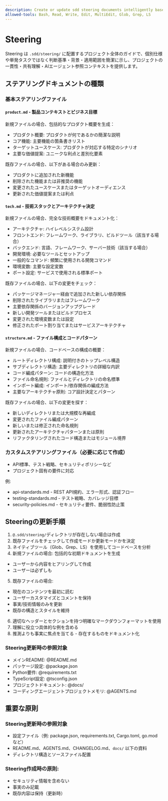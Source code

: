 ```yaml
---
description: Create or update sdd steering documents intelligently based on project state
allowed-tools: Bash, Read, Write, Edit, MultiEdit, Glob, Grep, LS
---
```


# Steering

Steering は `.sdd/steering/` に配置するプロジェクト全体のガイドで、個別仕様や単発タスクではなく判断基準・背景・適用範囲を簡潔に示し、プロジェクトの一貫性・共有理解・AIエージェント参照コンテキストを提供します。

## ステアリングドキュメントの種類

### 基本ステアリングファイル

#### `product.md` - 製品コンテキストとビジネス目標

新規ファイルの場合、包括的なプロダクト概要を生成：

- プロダクト概要: プロダクトが何であるかの簡潔な説明
- コア機能: 主要機能の箇条書きリスト
- ターゲットユースケース: プロダクトが対応する特定のシナリオ
- 主要な価値提案: ユニークな利点と差別化要素

既存ファイルの場合、以下がある場合のみ更新：

- プロダクトに追加された新機能
- 削除された機能または非推奨の機能
- 変更されたユースケースまたはターゲットオーディエンス
- 更新された価値提案または利点

#### `tech.md` - 技術スタックとアーキテクチャ決定

新規ファイルの場合、完全な技術概要をドキュメント化：

- アーキテクチャ: ハイレベルシステム設計
- フロントエンド: フレームワーク、ライブラリ、ビルドツール（該当する場合）
- バックエンド: 言語、フレームワーク、サーバー技術（該当する場合）
- 開発環境: 必要なツールとセットアップ
- 一般的なコマンド: 頻繁に使用される開発コマンド
- 環境変数: 主要な設定変数
- ポート設定: サービスで使用される標準ポート

既存ファイルの場合、以下の変更をチェック：

- パッケージマネージャー経由で追加された新しい依存関係
- 削除されたライブラリまたはフレームワーク
- 主要依存関係のバージョンアップグレード
- 新しい開発ツールまたはビルドプロセス
- 変更された環境変数または設定
- 修正されたポート割り当てまたはサービスアーキテクチャ

#### `structure.md` - ファイル構成とコードパターン

新規ファイルの場合、コードベースの構成の概要：

- ルートディレクトリ構成: 説明付きのトップレベル構造
- サブディレクトリ構造: 主要ディレクトリの詳細な内訳
- コード編成パターン: コードの構造化方法
- ファイル命名規則: ファイルとディレクトリの命名標準
- インポート編成: インポート/依存関係の編成方法
- 主要なアーキテクチャ原則: コア設計決定とパターン

既存ファイルの場合、以下の変更を探す：

- 新しいディレクトリまたは大規模な再編成
- 変更されたファイル編成パターン
- 新しいまたは修正された命名規則
- 更新されたアーキテクチャパターンまたは原則
- リファクタリングされたコード構造またはモジュール境界

### カスタムステアリングファイル（必要に応じて作成）
- API標準、テスト戦略、セキュリティポリシーなど
- プロジェクト固有の要件に対応

例:
- api-standards.md - REST API規約、エラー形式、認証フロー
- testing-standards.md - テスト戦略、カバレッジ目標
- security-policies.md - セキュリティ要件、脆弱性防止策

## Steeringの更新手順

1. `@.sdd/steering/`ディレクトリが存在しない場合は作成
2. 既存ファイルをチェックして作成モードか更新モードかを決定
3. ネイティブツール（Glob、Grep、LS）を使用してコードベースを分析
4. 新規ファイルの場合: 包括的な初期ドキュメントを生成
  - ユーザーから内容をヒアリングして作成
  - ユーザーは必ずしも
5. 既存ファイルの場合:
  - 現在のコンテンツを最初に読む
  - ユーザーカスタマイズとコメントを保持
  - 事実/技術情報のみを更新
  - 既存の構造とスタイルを維持
6. 適切なヘッダーとセクションを持つ明確なマークダウンフォーマットを使用
7. 理解に役立つ具体的な例を含める
8. 推測よりも事実に焦点を当てる - 存在するものをドキュメント化

### Steering更新時の参照対象

- メインREADME: @README.md
- パッケージ設定: @package.json
- Python要件: @requirements.txt
- TypeScript設定: @tsconfig.json
- プロジェクトドキュメント: @docs/
- コーディングエージェントプロジェクトメモリ: @AGENTS.md

## 重要な原則

### Steering更新時の参照対象

- 設定ファイル（例: package.json, requirements.txt, Cargo.toml, go.mod など）
- README.md、AGENTS.md、CHANGELOG.md、`docs/` 以下の資料
- ディレクトリ構造とソースファイル配置

### Steering作成時の原則:
- セキュリティ情報を含めない
- 事実のみ記載
- 既存内容は保持（更新時）
